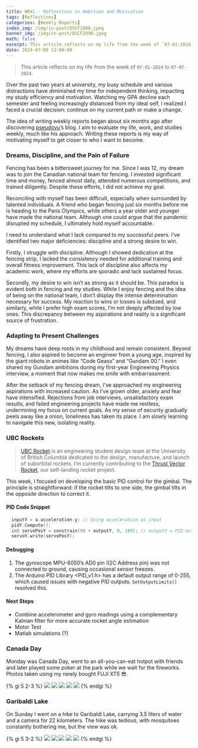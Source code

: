 ```yaml
---
title: WR#1 - Reflections on Ambition and Motivation
tags: [Reflections]
categories: [Weekly Reports]
index_img: /img/in-post/DSCF2890.jpeg
banner_img: /img/in-post/DSCF2890.jpeg
math: false
excerpt: This article reflects on my life from the week of `07-01-2024` to `07-07-2024`.
date: 2024-07-08 12:00:00
---
```


>This article reflects on my life from the week of `07-01-2024` to `07-07-2024`.


Over the past two years at university, my busy schedule and various distractions have diminished my time for independent thinking, impacting my study efficiency and motivation. Watching my GPA decline each semester and feeling increasingly distanced from my ideal self, I realized I faced a crucial decision: continue on my current path or make a change.

The idea of writing weekly reports began about six months ago after discovering [pseudoyu](https://www.pseudoyu.com/zh/)’s blog. I aim to evaluate my life, work, and studies weekly, much like his approach. Writing these reports is my way of motivating myself to get closer to who I want to become.

### Dreams, Discipline, and the Pain of Failure
Fencing has been a bittersweet journey for me. Since I was 12, my dream was to join the Canadian national team for fencing. I invested significant time and money, fenced almost daily, attended numerous competitions, and trained diligently. Despite these efforts, I did not achieve my goal.

Reconciling with myself has been difficult, especially when surrounded by talented individuals. A friend who began fencing just six months before me is heading to the Paris Olympics, while others a year older and younger have made the national team. Although one could argue that the pandemic disrupted my schedule, I ultimately hold myself accountable.

I need to understand what I lack compared to my successful peers. I’ve identified two major deficiencies: discipline and a strong desire to win.

Firstly, I struggle with discipline. Although I showed dedication at the fencing strip, I lacked the consistency needed for additional training and overall fitness improvement. This lack of discipline also affects my academic work, where my efforts are sporadic and lack sustained focus.

Secondly, my desire to win isn’t as strong as it should be. This paradox is evident both in fencing and my studies. While I enjoy fencing and the idea of being on the national team, I don’t display the intense determination necessary for success. My reaction to wins or losses is subdued, and similarly, while I prefer high exam scores, I’m not deeply affected by low ones. This discrepancy between my aspirations and reality is a significant source of frustration.

### Adapting to Present Challenges
My dreams have deep roots in my childhood and remain consistent. Beyond fencing, I also aspired to become an engineer from a young age, inspired by the giant robots in animes like “Code Geass” and “Gundam 00.” I even shared my Gundam ambitions during my first-year Engineering Physics interview, a moment that now makes me smile with embarrassment.

After the setback of my fencing dream, I’ve approached my engineering aspirations with increased caution. As I’ve grown older, anxiety and fear have intensified. Rejections from job interviews, unsatisfactory exam results, and failed engineering projects have made me restless, undermining my focus on current goals. As my sense of security gradually peels away like a onion, loneliness has taken its place. I am slowly learning to navigate this new, isolating reality.

### UBC Rockets
> [UBC Rocket](https://www.ubcrocket.com) is an engineering student design team at the University of British Columbia dedicated to the design, manufacture, and launch of suborbital rockets. I’m currently contributing to the [Thrust Vector Rocket](https://github.com/UBC-Rocket/Thrust-Vectoring), our self-landing rocket project.

This week, I focused on developing the basic PID control for the gimbal. The principle is straightforward: if the rocket tilts to one side, the gimbal tilts in the opposite direction to correct it.

#### PID Code Snippet
``` C++
  inputY = a.acceleration.y; // Using acceleration as input
  pidY.Compute();
  int servoPosY = constrain(90 + outputY, 0, 180); // outputY = PID output
  servoY.write(servoPosY);
```

#### Debugging
1. The gyroscope MPU-6050’s AD0 pin (I2C Address pin) was not connected to ground, causing occasional sensor freezes.
2. The Arduino PID Library <PID_v1.h> has a default output range of 0-255, which caused issues with negative PID outputs. `SetOutputLimits()` resolved this.

#### Next Steps
- Combine accelerometer and gyro readings using a complementary Kalman filter for more accurate rocket angle estimation
- Motor Test
- Matlab simulations (?)

### Canada Day
Monday was Canada Day, went to an all-you-can-eat hotpot with friends and later played some poker at the park while we wait for the fireworks. Photos taken using my newly bought FUJI XT5 😎. 

{% gi 5 2-3 %}
  ![](/img/in-post/DSCF2758.jpeg)
  ![](/img/in-post/DSCF2753.jpeg)
  ![](/img/in-post/DSCF2679.jpeg)
  ![](/img/in-post/DSCF2622.jpeg)
  ![](/img/in-post/DSCF2582.jpeg)
{% endgi %}

### Garibaldi Lake
On Sunday I went on a hike to Garibaldi Lake, carrying 3.5 liters of water and a camera for 22 kilometers. The hike was tedious, with mosquitoes constantly bothering me, but the view was ok.

{% gi 5 3-2 %}
  ![](/img/in-post/DSCF2889.jpeg)
  ![](/img/in-post/DSCF2890.jpeg)
  ![](/img/in-post/DSCF2898.jpeg)
  ![](/img/in-post/DSCF2969.jpeg)
  ![](/img/in-post/DSCF2789.jpeg)
{% endgi %}
